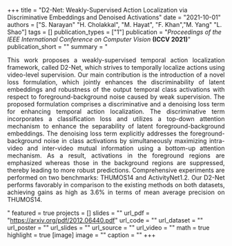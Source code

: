 +++
title = "D2-Net: Weakly-Supervised Action Localization via Discriminative Embeddings and Denoised Activations"
date = "2021-10-01"
authors = ["S. Narayan" "H. Cholakkal", "M. Hayat", "F. Khan","M. Yang" "L. Shao"]
tags = []
publication_types = ["1"]
publication = "_Proceedings of the IEEE International Conference on Computer Vision_ **(ICCV 2021)**"
publication_short = ""
summary = "<p style='text-align: justify;'> This work proposes a weakly-supervised temporal action localization framework, called D2-Net, which strives to temporally localize actions using video-level supervision. Our main contribution is the introduction of a novel loss formulation, which jointly enhances the discriminability of latent embeddings and robustness of the output temporal class activations with respect to foreground-background noise caused by weak supervision. The proposed formulation comprises a discriminative and a denoising loss term for enhancing temporal action localization. The discriminative term incorporates a classification loss and utilizes a top-down attention mechanism to enhance the separability of latent foreground-background embeddings. The denoising loss term explicitly addresses the foreground-background noise in class activations by simultaneously maximizing intra-video and inter-video mutual information using a bottom-up attention mechanism. As a result, activations in the foreground regions are emphasized whereas those in the background regions are suppressed, thereby leading to more robust predictions. Comprehensive experiments are performed on two benchmarks: THUMOS14 and ActivityNet1.2. Our D2-Net performs favorably in comparison to the existing methods on both datasets, achieving gains as high as 3.6% in terms of mean average precision on THUMOS14. </p>"
featured = true
projects = []
slides = ""
url_pdf = "https://arxiv.org/pdf/2012.06440.pdf"
url_code = ""
url_dataset = ""
url_poster = ""
url_slides = ""
url_source = ""
url_video = ""
math = true
highlight = true
[image]
image = ""
caption = ""
+++


